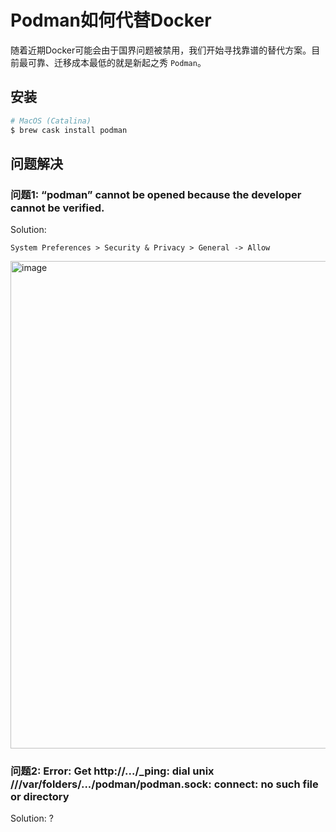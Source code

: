 # Podman如何代替Docker

随着近期Docker可能会由于国界问题被禁用，我们开始寻找靠谱的替代方案。目前最可靠、迁移成本最低的就是新起之秀 `Podman`。

## 安装

```sh
# MacOS (Catalina)
$ brew cask install podman
```

## 问题解决

### 问题1: “podman” cannot be opened because the developer cannot be verified.

Solution:
```
System Preferences > Security & Privacy > General -> Allow
```

<img width="780" alt="image" src="https://user-images.githubusercontent.com/14041622/101437216-a85d9300-394a-11eb-9900-e32da8100b75.png">


### 问题2: Error: Get http://.../_ping: dial unix ///var/folders/.../podman/podman.sock: connect: no such file or directory

Solution: ?
